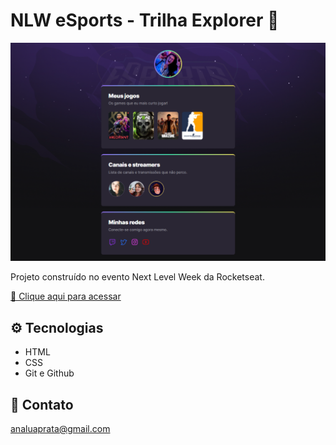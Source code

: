 # NLW eSports - Trilha Explorer 🚀

![preview](./.github/preview.png)

Projeto construído no evento Next Level Week da Rocketseat.

[🔗 Clique aqui para acessar](https://anaprataa.github.io/nlw-esports-explorer)

## ⚙️ Tecnologias

- HTML
- CSS
- Git e Github

## 📧 Contato

analuaprata@gmail.com
